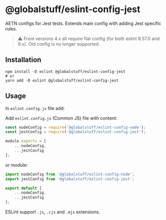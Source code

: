# @globalstuff/eslint-config-jest

AETN configs for Jest tests. Extends main config with adding Jest specific rules.

> :warning: From versions 4.x all require flat config (for both eslint 8.57.0 and 9.x).
> Old config is no longer supported.

## Installation

```shell
npm install -D eslint @globalstuff/eslint-config-jest
# or
yarn add -D eslint @globalstuff/eslint-config-jest
```

## Usage

In `eslint.config.js` file add:

Add `eslint.config.js` (Common JS) file with content:

```js
const nodeConfig = require('@globalstuff/eslint-config-node');
const jestConfig = require('@globalstuff/eslint-config-jest');

module.exports = [
    ...nodeConfig,
    ...jestConfig
];
```
or module:

```js
import nodeConfig from '@globalstuff/eslint-config-node';
import jestConfig from '@globalstuff/eslint-config-jest';

export default [
    ...nodeConfig,
    ...jestConfig
];
```

ESLint support `.js`, `.cjs` and `.mjs` extensions.
